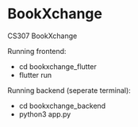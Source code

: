 # BookXchange
CS307 BookXchange


Running frontend:
- cd bookxchange_flutter
- flutter run


Running backend (seperate terminal):
- cd bookxchange_backend
- python3 app.py

